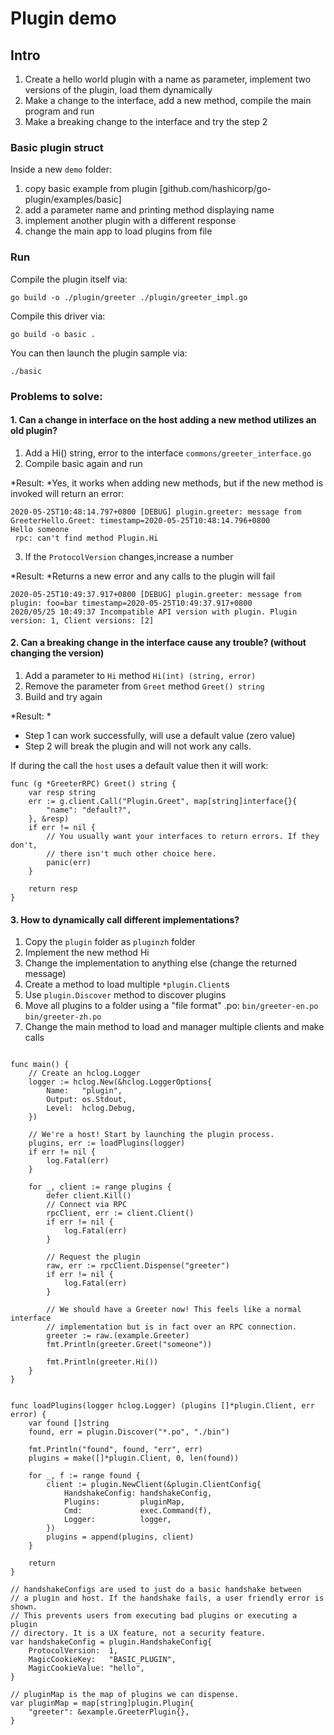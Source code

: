 # Plugin demo


## Intro

1. Create a hello world plugin with a name as parameter, implement two versions of the plugin, load them dynamically
2. Make a change to the interface, add a new method, compile the main program and run
3. Make a breaking change to the interface and try the step 2


### Basic plugin struct

Inside a new `demo` folder:

1. copy basic example from plugin [github.com/hashicorp/go-plugin/examples/basic]
2. add a parameter name and printing method displaying name
3. implement another plugin with a different response
4. change the main app to load plugins from file


### Run

Compile the plugin itself via:

    go build -o ./plugin/greeter ./plugin/greeter_impl.go

Compile this driver via:

    go build -o basic .

You can then launch the plugin sample via:

    ./basic


### Problems to solve:

#### 1. Can a change in interface on the host adding a new method utilizes an old plugin?

1. Add a Hi() string, error to the interface `commons/greeter_interface.go`
2. Compile basic again and run


*Result: *Yes, it works when adding new methods, but if the new method is invoked will return an error:

```
2020-05-25T10:48:14.797+0800 [DEBUG] plugin.greeter: message from GreeterHello.Greet: timestamp=2020-05-25T10:48:14.796+0800
Hello someone
 rpc: can't find method Plugin.Hi
```


3. If the `ProtocolVersion` changes,increase a number

*Result: *Returns a new error and any calls to the plugin will fail

```
2020-05-25T10:49:37.917+0800 [DEBUG] plugin.greeter: message from plugin: foo=bar timestamp=2020-05-25T10:49:37.917+0800
2020/05/25 10:49:37 Incompatible API version with plugin. Plugin version: 1, Client versions: [2]
```


#### 2. Can a breaking change in the interface cause any trouble? (without changing the version)

1. Add a parameter to  `Hi` method `Hi(int) (string, error)`
2. Remove the parameter from `Greet` method `Greet() string`
3. Build and try again

*Result: * 

- Step 1 can work successfully, will use a default value (zero value)
- Step 2 will break the plugin and will not work any calls.

If during the call the `host` uses a default value then it will work:

```
func (g *GreeterRPC) Greet() string {
	var resp string
	err := g.client.Call("Plugin.Greet", map[string]interface{}{
		"name": "default?",
	}, &resp)
	if err != nil {
		// You usually want your interfaces to return errors. If they don't,
		// there isn't much other choice here.
		panic(err)
	}

	return resp
}
```

#### 3. How to dynamically call different implementations?

1. Copy the `plugin` folder as `pluginzh` folder
2. Implement the new method Hi
3. Change the implementation to anything else (change the returned message)
4. Create a method to load multiple `*plugin.Client`s
5. Use `plugin.Discover` method to discover plugins
6. Move all plugins to a folder using a "file format" .po: `bin/greeter-en.po` `bin/greeter-zh.po`
7. Change the main method to load and manager multiple clients and make calls

```

func main() {
	// Create an hclog.Logger
	logger := hclog.New(&hclog.LoggerOptions{
		Name:   "plugin",
		Output: os.Stdout,
		Level:  hclog.Debug,
	})

	// We're a host! Start by launching the plugin process.
	plugins, err := loadPlugins(logger)
	if err != nil {
		log.Fatal(err)
	}

	for _, client := range plugins {
		defer client.Kill()
		// Connect via RPC
		rpcClient, err := client.Client()
		if err != nil {
			log.Fatal(err)
		}

		// Request the plugin
		raw, err := rpcClient.Dispense("greeter")
		if err != nil {
			log.Fatal(err)
		}

		// We should have a Greeter now! This feels like a normal interface
		// implementation but is in fact over an RPC connection.
		greeter := raw.(example.Greeter)
		fmt.Println(greeter.Greet("someone"))

		fmt.Println(greeter.Hi())
	}
}


func loadPlugins(logger hclog.Logger) (plugins []*plugin.Client, err error) {
	var found []string
	found, err = plugin.Discover("*.po", "./bin")

	fmt.Println("found", found, "err", err)
	plugins = make([]*plugin.Client, 0, len(found))

	for _, f := range found {
		client := plugin.NewClient(&plugin.ClientConfig{
			HandshakeConfig: handshakeConfig,
			Plugins:         pluginMap,
			Cmd:             exec.Command(f),
			Logger:          logger,
		})
		plugins = append(plugins, client)
	}

	return
}

// handshakeConfigs are used to just do a basic handshake between
// a plugin and host. If the handshake fails, a user friendly error is shown.
// This prevents users from executing bad plugins or executing a plugin
// directory. It is a UX feature, not a security feature.
var handshakeConfig = plugin.HandshakeConfig{
	ProtocolVersion:  1,
	MagicCookieKey:   "BASIC_PLUGIN",
	MagicCookieValue: "hello",
}

// pluginMap is the map of plugins we can dispense.
var pluginMap = map[string]plugin.Plugin{
	"greeter": &example.GreeterPlugin{},
}
```
